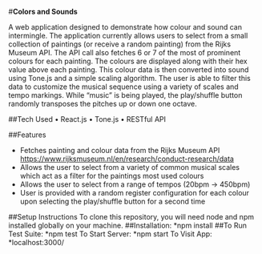 #**Colors and Sounds**

A web application designed to demonstrate how colour and sound can intermingle.  The application currently allows users to select from a small collection of paintings (or receive a random painting) from the Rijks Museum API.  The API call also fetches 6 or 7 of the most of prominent colours for each painting.  The colours are displayed along with their hex value above each painting.  This colour data is then converted into sound using Tone.js and a simple scaling algorithm.  The user is able to filter this data to customize the musical sequence using a variety of scales and tempo markings.  While “music” is being played, the play/shuffle button randomly transposes the pitches up or down one octave.

##Tech Used
	•	React.js
	•	Tone.js
	•	RESTful API

##Features
*	Fetches painting and colour data from the Rijks Museum API https://www.rijksmuseum.nl/en/research/conduct-research/data
*	Allows the user to select from a variety of common musical scales which act as a filter for the paintings most used colours
*	Allows the user to select from a range of tempos (20bpm -> 450bpm)
*	User is provided with a random register configuration for each colour upon selecting the play/shuffle button for a second time

##Setup Instructions
To clone this repository, you will need node and npm installed globally on your machine.
##Installation:
*npm install
##To Run Test Suite:
*npm test
To Start Server:
*npm start
To Visit App:
*localhost:3000/
